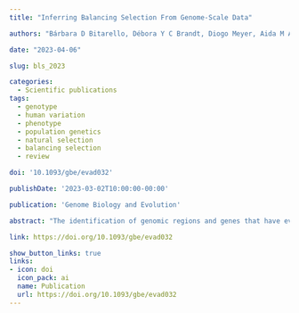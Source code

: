 ```yaml
---
title: "Inferring Balancing Selection From Genome-Scale Data"

authors: "Bárbara D Bitarello, Débora Y C Brandt, Diogo Meyer, Aida M Andrés"

date: "2023-04-06"

slug: bls_2023

categories:
  - Scientific publications
tags:
  - genotype
  - human variation
  - phenotype
  - population genetics
  - natural selection
  - balancing selection
  - review

doi: '10.1093/gbe/evad032'

publishDate: '2023-03-02T10:00:00-00:00'

publication: 'Genome Biology and Evolution'

abstract: "The identification of genomic regions and genes that have evolved under natural selection is a fundamental objective in the field of evolutionary genetics. While various approaches have been established for the detection of targets of positive selection, methods for identifying targets of balancing selection, a form of natural selection that preserves genetic and phenotypic diversity within populations, have yet to be fully developed. Despite this, balancing selection is increasingly acknowledged as a significant driver of diversity within populations, and the identification of its signatures in genomes is essential for understanding its role in evolution. In recent years, a plethora of sophisticated methods has been developed for the detection of patterns of linked variation produced by balancing selection, such as high levels of polymorphism, altered allele-frequency distributions, and polymorphism sharing across divergent populations. In this review, we provide a comprehensive overview of classicalnd contemporary methods, offer guidance on the choice of appropriate methods, and discuss the importance of avoiding artifacts and of considering alternative evolutionary processes. The increasing availability of genome-scale datasets holds the potential to assist in the identification of new targets and the quantification of the prevalence of balancing selection, thus enhancing our understanding of its role in natural populations."

link: https://doi.org/10.1093/gbe/evad032

show_button_links: true
links:
- icon: doi
  icon_pack: ai
  name: Publication
  url: https://doi.org/10.1093/gbe/evad032
---
```

